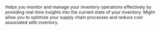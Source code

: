 Helps you monitor and manage your inventory operations effectively by providing real-time insights into the current state of your inventory. Might allow you to optimize your supply chain processes and reduce cost associated with inventory.